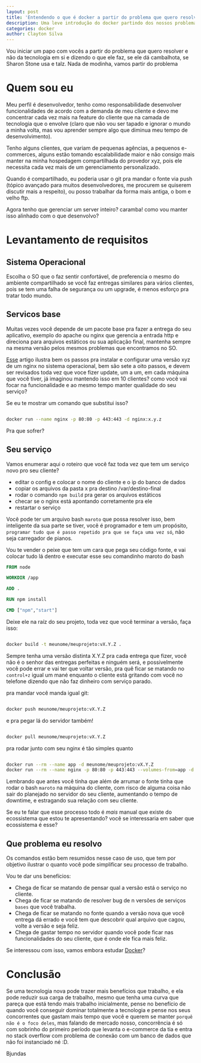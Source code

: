 ```yaml
---
layout: post
title: 'Entendendo o que é docker a partir do problema que quero resolver'
description: Uma leve introdução do docker partindo dos nossos problemas de cotidiano e o que ele se propõe a resolver
categories: docker
author: Clayton Silva
---
```


Vou iniciar um papo com vocês a partir do problema que quero resolver e não da tecnologia em si e dizendo o que ele faz, se ele dá cambalhota, se Sharon Stone usa e talz. Nada de modinha, vamos partir do problema

# Quem sou eu

Meu perfil é desenvolvedor, tenho como responsabilidade desenvolver funcionalidades de acordo com a demanda de meu cliente e devo me concentrar cada vez mais na feature do cliente que na camada de tecnologia que o envolve (claro que não vou ser tapado e ignorar o mundo a minha volta, mas vou aprender sempre algo que diminua meu tempo de desenvolvimento).

Tenho alguns clientes, que variam de pequenas agências, a pequenos e-commerces, alguns estão tomando escalabilidade maior e não consigo mais manter na minha hospedagem compartilhada do provedor xyz, pois ele necessita cada vez mais de um gerenciamento personalizado.

Quando é compartilhado, eu poderia usar o git pra mandar o fonte via push (tópico avançado para muitos desenvolvedores, me procurem se quiserem discutir mais a respeito), ou posso trabalhar da forma mais antiga, o bom e velho ftp.

Agora tenho que gerenciar um server inteiro? caramba! como vou manter isso alinhado com o que desenvolvo?

# Levantamento de requisitos

## Sistema Operacional

Escolha o SO que o faz sentir confortável, de preferencia o mesmo do ambiente compartilhado se você faz entregas similares para vários clientes, pois se tem uma falha de segurança ou um upgrade, é menos esforço pra tratar todo mundo.

## Servicos base

Muitas vezes você depende de um pacote base pra fazer a entrega do seu aplicativo, exemplo do apache ou nginx que gerencia a entrada http e direciona para arquivos estáticos ou sua aplicação final, mantenha sempre na mesma versão pelos mesmos problemas que encontramos no SO.

[Esse](https://www.digitalocean.com/community/tutorials/como-instalar-o-nginx-no-ubuntu-16-04-pt) artigo ilustra bem os passos pra instalar e configurar uma versão xyz de um nginx no sistema operacional, bem são sete a oito passos, e devem ser revisados toda vez que voce fizer update, um a um, em cada máquina que você tiver, já imaginou mantendo isso em 10 clientes? como você vai focar na funcionalidade e ao mesmo tempo manter qualidade do seu serviço?

Se eu te mostrar um comando que substitui isso?

```bash

docker run --name nginx -p 80:80 -p 443:443 -d nginx:x.y.z

```

Pra que sofrer?

## Seu serviço

Vamos enumerar aqui o roteiro que você faz toda vez que tem um serviço novo pro seu cliente?

* editar o config e colocar o nome do cliente e o ip do banco de dados
* copiar os arquivos da pasta x pra destino /var/destino-final
* rodar o comando `npm build` pra gerar os arquivos estáticos
* checar se o nginx está apontando corretamente pra ele
* restartar o serviço

Você pode ter um arquivo bash `maroto` que possa resolver isso, bem inteligente da sua parte se tiver, você é programador e tem um propósito, `programar tudo que é passo repetido pra que se faça uma vez só`, não seja carregador de pianos.

Vou te vender o peixe que tem um cara que pega seu código fonte, e vai colocar tudo lá dentro e executar esse seu comandinho maroto do bash

```Dockerfile
FROM node

WORKDIR /app

ADD .

RUN npm install

CMD ["npm","start"]
```

Deixe ele na raíz do seu projeto, toda vez que você terminar a versão, faça isso:

```bash

docker build -t meunome/meuprojeto:vX.Y.Z .

```

Sempre tenha uma versão distinta X.Y.Z pra cada entrega que fizer, você não é o senhor das entregas perfeitas e ninguém será, e possivelmente você pode errar e vai ter que voltar versão, pra quê ficar se matando no `control+z` igual um mané enquanto o cliente está gritando com você no telefone dizendo que não faz dinheiro com serviço parado.

pra mandar você manda igual git:

```bash

docker push meunome/meuprojeto:vX.Y.Z

```

e pra pegar lá do servidor também!

```bash

docker pull meunome/meuprojeto:vX.Y.Z

```

pra rodar junto com seu nginx é tão simples quanto

```bash

docker run --rm --name app -d meunome/meuprojeto:vX.Y.Z
docker run --rm --name nginx -p 80:80 -p 443:443 --volumes-from=app -d nginx:x.y.z

```

Lembrando que antes você tinha que além de arrumar o fonte tinha que rodar o bash `maroto`
na máquina do cliente, com risco de alguma coisa não sair do planejado no servidor do seu cliente, aumentando o tempo de downtime, e estragando sua relação com seu cliente.

Se eu te falar que esse processo todo é *mais* manual que existe do ecossistema que estou te apresentando? você se interessaria em saber que ecossistema é esse?

## Que problema eu resolvo

Os comandos estão bem resumidos nesse caso de uso, que tem por objetivo ilustrar o quanto você pode simplificar seu processo de trabalho.

Vou te dar uns benefícios:

* Chega de ficar se matando de pensar qual a versão está o serviço no cliente.
* Chega de ficar se matando de resolver bug de n versões de serviços `bases` que você trabalha.
* Chega de ficar se matando no fonte quando a versão nova que você entrega dá errado e você tem que descobrir qual arquivo que cagou, volte a versão e seja feliz.
* Chega de gastar tempo no servidor quando você pode ficar nas funcionalidades do seu cliente, que é onde ele fica mais feliz.

Se interessou com isso, vamos embora estudar [Docker](http://blog.dev-es.org/introducao-ao-docker-parte-1/)?


# Conclusão

Se uma tecnologia nova pode trazer mais benefícios que trabalho, e ela pode reduzir sua carga de trabalho, mesmo que tenha uma curva que pareça que está tendo mais trabalho inicialmente, pense no benefício de quando você conseguir dominar totalmente a tecnologia e pense nos seus concorrentes que gastam mais tempo que você e querem se manter `porquê não é o foco deles`, mas falando de mercado nosso, concorrência é só com sobrinho do primeiro período que levanta o e-commerce da tia e entra no stack overflow com problema de conexão com um banco de dados que não foi instanciado né :D.

Bjundas
